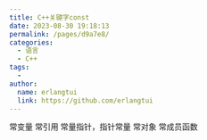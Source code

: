 ```yaml
---
title: C++关键字const
date: 2023-08-30 19:18:13
permalink: /pages/d9a7e8/
categories:
  - 语言
  - C++
tags:
  - 
author: 
  name: erlangtui
  link: https://github.com/erlangtui
---
```



常变量
常引用
常量指针，指针常量
常对象
常成员函数

